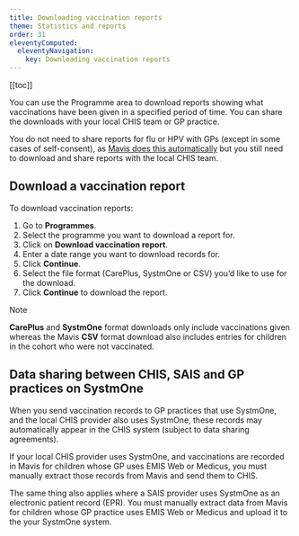 ```yaml
---
title: Downloading vaccination reports
theme: Statistics and reports
order: 31
eleventyComputed:
  eleventyNavigation:
    key: Downloading vaccination reports
---
```


[[toc]]

You can use the Programme area to download reports showing what vaccinations have been given in a specified period of time. You can share the downloads with your local CHIS team or GP practice.

You do not need to share reports for flu or HPV with GPs (except in some cases of self-consent), as [Mavis does this automatically](/guide/recording-vaccinations.md) but you still need to download and share reports with the local CHIS team.

## Download a vaccination report

To download vaccination reports:

1. Go to **Programmes**.
2. Select the programme you want to download a report for.
3. Click on **Download vaccination report**.
4. Enter a date range you want to download records for.
5. Click **Continue**.
6. Select the file format (CarePlus, SystmOne or CSV) you’d like to use for the download.
7. Click **Continue** to download the report.

> [!NOTE]
> **CarePlus** and **SystmOne** format downloads only include vaccinations given whereas the Mavis **CSV** format download also includes entries for children in the cohort who were not vaccinated.

## Data sharing between CHIS, SAIS and GP practices on SystmOne

When you send vaccination records to GP practices that use SystmOne, and the local CHIS provider also uses SystmOne, these records may automatically appear in the CHIS system (subject to data sharing agreements).

If your local CHIS provider uses SystmOne, and vaccinations are recorded in Mavis for children whose GP uses EMIS Web or Medicus, you must manually extract those records from Mavis and send them to CHIS.

The same thing also applies where a SAIS provider uses SystmOne as an electronic patient record (EPR). You must manually extract data from Mavis for children whose GP practice uses EMIS Web or Medicus and upload it to the your SystmOne system.
